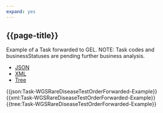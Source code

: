 ```yaml
---
expand: yes
---
```


## {{page-title}}

Example of a Task forwarded to GEL. NOTE: Task codes and businessStatuses are pending further business analysis.

<div class="nhsd-!t-margin-bottom-6">
  <ul class="nav nav-tabs" role="tablist">
        <li role="presentation" class="active">
            <a href="#JSON-T-WRDTOF-E" role="tab" data-toggle="tab">JSON</a>
        </li>
         <li role="presentation">
            <a href="#XML-T-WRDTOF-E" role="tab" data-toggle="tab">XML</a>
        </li>
        <li role="presentation">
            <a href="#Tree-T-WRDTOF-E" role="tab" data-toggle="tab">Tree</a>
        </li>
  </ul>
    
  <div class="tab-content snippet">
    <div id="JSON-T-WRDTOF-E" role="tabpanel" class="tab-pane active">
{{json:Task-WGSRareDiseaseTestOrderForwarded-Example}}
    </div>
    <div id="XML-T-WRDTOF-E" role="tabpanel" class="tab-pane">
{{xml:Task-WGSRareDiseaseTestOrderForwarded-Example}}
    </div>
    <div id="Tree-T-WRDTOF-E" role="tabpanel" class="tab-pane">
{{tree:Task-WGSRareDiseaseTestOrderForwarded-Example}}
    </div>
  </div>
</div>